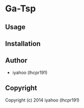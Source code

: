 # Ga-Tsp

## Usage

## Installation

## Author

* iyahoo (lhcpr191)

## Copyright

Copyright (c) 2014 iyahoo (lhcpr191)

